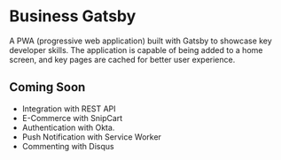 # Business Gatsby 

A PWA (progressive web application) built with Gatsby to showcase key developer skills. The application is capable of being added to a home screen, and key pages are cached for better user experience.

## Coming Soon

- Integration with REST API
- E-Commerce with SnipCart
- Authentication with Okta.
- Push Notification with Service Worker
- Commenting with Disqus
